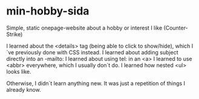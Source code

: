 # min-hobby-sida
Simple, static onepage-website about a hobby or interest I like (Counter-Strike)

I learned about the &#60;details&#62; tag (being able to click to show/hide), which I´ve previously done with CSS instead.
I learned about adding subject directly into an <a>-mailto:
I learned about using tel: in an &#60;a&#62;
I learned to use &#60;abbr&#62; everywhere, which I usually don´t do.
I learned how nested &#60;ul&#62; looks like.

Otherwise, I didn´t learn anything new. It was just a repetition of things I already know.
